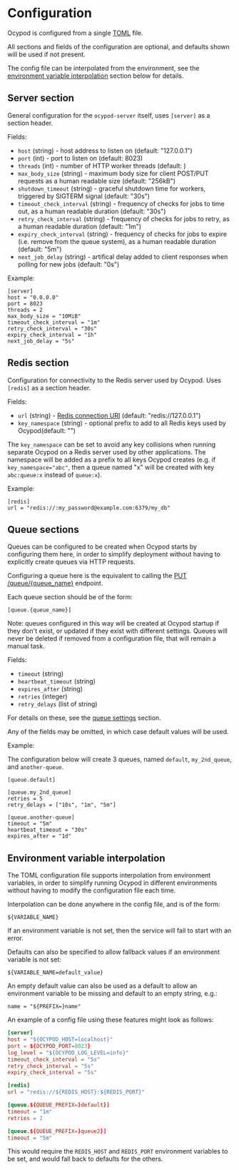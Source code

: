 # Configuration

Ocypod is configured from a single [TOML](https://github.com/toml-lang/toml)
file.

All sections and fields of the configuration are optional, and defaults shown
will be used if not present.

The config file can be interpolated from the environment, see the
[environment variable interpolation](#environment-variable-interpolation)
section below for details.

## Server section

General configuration for the `ocypod-server` itself, uses `[server]` as a
section header.

Fields:

* `host` (string) - host address to listen on (default: "127.0.0.1")
* `port` (int) - port to listen on (default: 8023)
* `threads` (int) - number of HTTP worker threads (default: <number of CPUs>)
* `max_body_size` (string) - maximum body size for client POST/PUT requests as
  a human readable size (default: "256kB")
* `shutdown_timeout` (string) - graceful shutdown time for workers, triggered
  by SIGTERM signal (default: "30s")
* `timeout_check_interval` (string) - frequency of checks for jobs to time out,
  as a human readable duration (default: "30s")
* `retry_check_interval` (string) - frequency of checks for jobs to retry, as a
  human readable duration (default: "1m")
* `expiry_check_interval` (string) - frequency of checks for jobs to expire
  (i.e. remove from the queue system), as a human readable duration (default: "5m")
* `next_job_delay` (string) - artifical delay added to client responses when
  polling for new jobs (default: "0s")

Example:

    [server]
    host = "0.0.0.0"
    port = 8023
    threads = 2
    max_body_size = "10MiB"
    timeout_check_interval = "1m"
    retry_check_interval = "30s"
    expiry_check_interval = "1h"
    next_job_delay = "5s"

## Redis section

Configuration for connectivity to the Redis server used by Ocypod. Uses
`[redis]` as a section header.

Fields:

* `url` (string) - [Redis connection URI](https://www.iana.org/assignments/uri-schemes/prov/redis) (default: "redis://127.0.0.1")
* `key_namespace` (string) - optional prefix to add to all Redis keys used by Ocypod(default: "")

The `key_namespace` can be set to avoid any key collisions when running separate Ocypod on a Redis
server used by other applications. The namespace will be added as a prefix to all keys Ocypod
creates (e.g. if `key_namespace="abc"`, then a queue named "x" will be created with key `abc:queue:x` instead of `queue:x`).

Example:

    [redis]
    url = "redis://:my_password@example.com:6379/my_db"

## Queue sections

Queues can be configured to be created when Ocypod starts by configuring them here, in order to simplify deployment without having to explicitly create queues via HTTP requests.

Configuring a queue here is the equivalent to calling the [PUT /queue/{queue_name}](api.md#put-queuequeue_name) endpoint.

Each queue section should be of the form:

    [queue.{queue_name}]

Note: queues configured in this way will be created at Ocypod startup if they don't exist, or updated if they exist with different settings. Queues will never be deleted if removed from a configuration file, that will remain a manual task.

Fields:

* `timeout` (string)
* `heartbeat_timeout` (string)
* `expires_after` (string)
* `retries` (integer)
* `retry_delays` (list of string)

For details on these, see the [queue settings](core_concepts.md#queue-settings) section.

Any of the fields may be omitted, in which case default values will be used.

Example:

The configuration below will create 3 queues, named `default`, `my_2nd_queue`, and `another-queue`.

    [queue.default]

    [queue.my_2nd_queue]
    retries = 5
    retry_delays = ["10s", "1m", "5m"]

    [queue.another-queue]
    timeout = "5m"
    heartbeat_timeout = "30s"
    expires_after = "1d"

## Environment variable interpolation

The TOML configuration file supports interpolation from environment variables,
in order to simplify running Ocypod in different environments without having
to modify the configuration file each time.

Interpolation can be done anywhere in the config file, and is of the form:

```
${VARIABLE_NAME}
```

If an environment variable is not set, then the service will fail to start
with an error.

Defaults can also be specified to allow fallback values if an environment
variable is not set:

```
${VARIABLE_NAME=default_value}
```

An empty default value can also be used as a default to allow an environment
variable to be missing and default to an empty string, e.g.:

```
name = "${PREFIX=}name"
```


An example of a config file using these features might look as follows:

```toml
[server]
host = "${OCYPOD_HOST=localhost}"
port = ${OCYPOD_PORT=8023}
log_level = "${OCYPOD_LOG_LEVEL=info}"
timeout_check_interval = "5s"
retry_check_interval = "5s"
expiry_check_interval = "5s"

[redis]
url = "redis://${REDIS_HOST}:${REDIS_PORT}"

[queue.${QUEUE_PREFIX=}default}]
timeout = "1m"
retries = 2

[queue.${QUEUE_PREFIX=}queue2}]
timeout = "5m"
```

This would require the `REDIS_HOST` and `REDIS_PORT` environment variables to
be set, and would fall back to defaults for the others.
